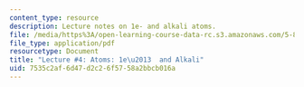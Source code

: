 ```yaml
---
content_type: resource
description: Lecture notes on 1e- and alkali atoms.
file: /media/https%3A/open-learning-course-data-rc.s3.amazonaws.com/5-80-small-molecule-spectroscopy-and-dynamics-fall-2008/7535c2af6d47d2c26f5758a2bbcb016a_04_580ln_fa08.pdf
file_type: application/pdf
resourcetype: Document
title: "Lecture #4: Atoms: 1e\u2013  and Alkali"
uid: 7535c2af-6d47-d2c2-6f57-58a2bbcb016a
---
```

